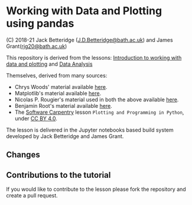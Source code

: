 # Working with Data and Plotting using pandas

(C) 2018-21 Jack Betteridge (J.D.Betteridge@bath.ac.uk) and James Grant(rjg20@bath.ac.uk)

This repository is derived from the lessons:
[Introduction to working with data and plotting](https://github.com/arc-lessons/intro-data-plotting) and
[Data Analysis](https://github.com/arc-lessons/data-analysis)

Themselves, derived from many sources:
* Chrys Woods' material available [here](https://chryswoods.com/python_and_data).
* Matplotlib's material available [here](https://matplotlib.org).
* Nicolas P. Rougier's material used in both the above available [here](http://www.labri.fr/perso/nrougier/teaching/matplotlib/).
* Benjamin Root's material available [here](https://github.com/matplotlib/AnatomyOfMatplotlib).
* The [Software Carpentry](https://software-carpentry.org/) lesson `Plotting and Programming in Python`, under [CC BY 4.0](https://creativecommons.org/licenses/by/4.0/).

The lesson is delivered in the Jupyter notebooks based build system developed by Jack Betteridge and James Grant.

## Changes



## Contributions to the tutorial

If you would like to contribute to the lesson please fork the repository and create a pull request.
